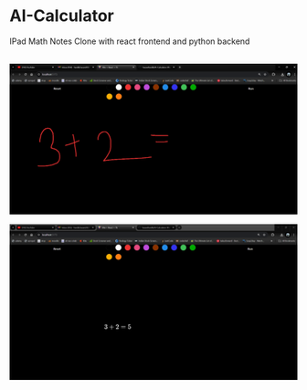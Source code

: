 # AI-Calculator
IPad Math Notes Clone with react frontend and python backend
<br>
<br>

![Project screenshots](image.png)

![simple calculation](image-1.png)
